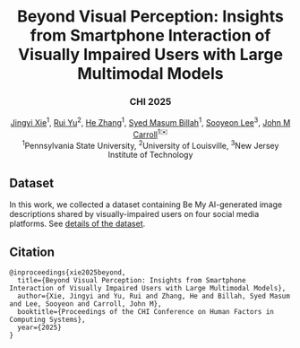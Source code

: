 <p align="center">
<h1 align="center"><strong>Beyond Visual Perception: Insights from Smartphone Interaction of Visually Impaired Users with Large Multimodal Models</strong></h1>
<h3 align="center">CHI 2025</h3>

<p align="center">
    <a href="https://sites.google.com/view/jingyixie/">Jingyi Xie</a><sup>1</sup>,</span>
    <a href="https://ruiyu0.github.io/">Rui Yu</a><sup>2</sup>,
    <a href="https://he-zhang.com/">He Zhang</a><sup>1</sup>,
    <a href="https://ist.psu.edu/directory/skb5969">Syed Masum Billah</a><sup>1</sup>,
    <a href="https://scholar.google.com/citations?user=R_OvcWwAAAAJ/">Sooyeon Lee</a><sup>3</sup>,
    <a href="https://jcarroll.ist.psu.edu/">John M Carroll</a><sup>1✉️</sup>
    <br>
        <sup>1</sup>Pennsylvania State University,
        <sup>2</sup>University of Louisville,
        <sup>3</sup>New Jersey Institute of Technology
</p>


## Dataset

In this work, we collected a dataset containing Be My AI-generated image descriptions shared by visually-impaired users on four social media platforms. See [details of the dataset](DATASET.md).


## Citation
```
@inproceedings{xie2025beyond,
  title={Beyond Visual Perception: Insights from Smartphone Interaction of Visually Impaired Users with Large Multimodal Models},
  author={Xie, Jingyi and Yu, Rui and Zhang, He and Billah, Syed Masum and Lee, Sooyeon and Carroll, John M},
  booktitle={Proceedings of the CHI Conference on Human Factors in Computing Systems},
  year={2025}
}
```
